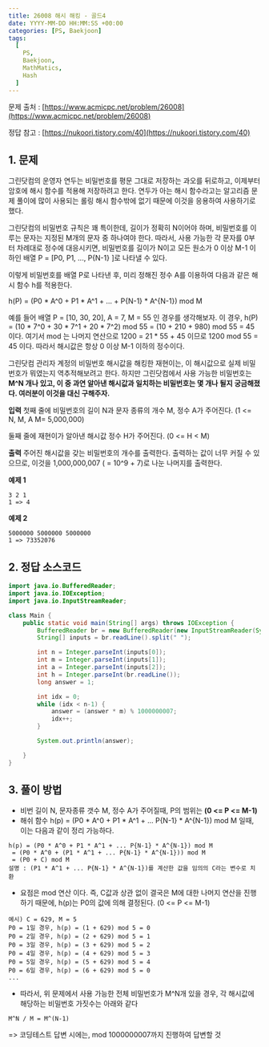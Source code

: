 ```yaml
---
title: 26008 해시 해킹 - 골드4
date: YYYY-MM-DD HH:MM:SS +00:00
categories: [PS, Baekjoon]
tags:
  [
    PS,
    Baekjoon,
    MathMatics,
    Hash
  ]
---
```


문제 출처 : [https://www.acmicpc.net/problem/26008](https://www.acmicpc.net/problem/26008)

정답 참고 : [https://nukoori.tistory.com/40](https://nukoori.tistory.com/40)

## 1. 문제
그린닷컴의 운영자 연두는 비밀번호를 평문 그대로 저장하는 과오를 뒤로하고, 이제부터 암호에 해시 함수를 적용해 저장하려고 한다. 연두가 아는 해시 함수라고는 알고리즘 문제 풀이에 많이 사용되는 롤링 해시 함수밖에 없기 때문에 이것을 응용하여 사용하기로 했다.

그린닷컴의 비밀번호 규칙은 꽤 특이한데, 길이가 정확히 N이어야 하며, 비밀번호를 이루는 문자는 지정된 
M개의 문자 중 하나여야 한다. 따라서, 사용 가능한 각 문자를 0부터 차례대로 정수에 대응시키면, 비밀번호를 길이가 
N이고 모든 원소가 0 이상 M-1  이하인 배열 P = [P0, P1, ..., P{N-1} ]로 나타낼 수 있다.

이렇게 비밀번호를 배열 P로 나타낸 후, 미리 정해진 정수 A를 이용하여 다음과 같은 해시 함수 h를 적용한다.

h(P) = (P0 * A^0 + P1 * A^1 + ... + P{N-1} * A^{N-1}) mod M  

예를 들어 배열 P = [10, 30, 20], A = 7, M = 55 인 경우를 생각해보자. 
이 경우, h(P) = (10 * 7^0 + 30 * 7^1 + 20 * 7^2) mod 55 = (10 + 210 + 980) mod 55 = 45 이다. 여기서  mod 는 나머지 연산으로 1200 = 21 * 55 + 45 이므로 1200 mod 55 = 45 이다. 
따라서 해시값은 항상  0  이상 M-1  이하의 정수이다.

그린닷컴 관리자 계정의 비밀번호 해시값을 해킹한 재현이는, 이 해시값으로 실제 비밀번호가 뭐였는지 역추적해보려고 한다. 하지만 그린닷컴에서 사용 가능한 비밀번호는 
**M^N 개나 있고, 이 중 과연 알아낸 해시값과 일치하는 비밀번호는 몇 개나 될지 궁금해졌다. 여러분이 이것을 대신 구해주자.**

**입력**
첫째 줄에 비밀번호의 길이 N과 문자 종류의 개수 M, 정수 A가 주어진다. 
(1 <= N, M, A M= 5,000,000)

둘째 줄에 재현이가 알아낸 해시값 정수 H가 주어진다. (0 <= H < M)

**출력**
주어진 해시값을 갖는 비밀번호의 개수를 출력한다. 출력하는 값이 너무 커질 수 있으므로, 이것을 1,000,000,007 ( = 10^9 + 7)로 나눈 나머지를 출력한다.

**예제 1** 
```
3 2 1
1 => 4
```

**예제 2**
```
5000000 5000000 5000000
1 => 73352076
```


## 2. 정답 소스코드

```java
import java.io.BufferedReader;
import java.io.IOException;
import java.io.InputStreamReader;

class Main {
    public static void main(String[] args) throws IOException {
        BufferedReader br = new BufferedReader(new InputStreamReader(System.in));
        String[] inputs = br.readLine().split(" ");

        int n = Integer.parseInt(inputs[0]);
        int m = Integer.parseInt(inputs[1]);
        int a = Integer.parseInt(inputs[2]);
        int h = Integer.parseInt(br.readLine());
        long answer = 1;

        int idx = 0;
        while (idx < n-1) {
            answer = (answer * m) % 1000000007;
            idx++;
        }

        System.out.println(answer);

    }
}

```

## 3. 풀이 방법
- 비번 길이 N, 문자종류 갯수 M, 정수 A가 주어질때, P의 범위는 **(0 <= P <= M-1)**
- 해쉬 함수 h(p) = (P0 * A^0 + P1 * A^1 + ... P{N-1} * A^{N-1}) mod M 일때, 이는 다음과 같이 정리 가능하다.
  
```
h(p) = (P0 * A^0 + P1 * A^1 + ... P{N-1} * A^{N-1}) mod M 
 = (P0 * A^0 + (P1 * A^1 + ... P{N-1} * A^{N-1})) mod M
 = (P0 + C) mod M 
설명 : (P1 * A^1 + ... P{N-1} * A^{N-1})를 계산한 값을 임의의 C라는 변수로 치환
```

- 요점은 mod 연산 이다. 즉, C값과 상관 없이 결국은 M에 대한 나머지 연산을 진행하기 때문에, h(p)는 P0의 값에 의해 결정된다. (0 <= P <= M-1)


```
예시) C = 629, M = 5
P0 = 1일 경우, h(p) = (1 + 629) mod 5 = 0
P0 = 2일 경우, h(p) = (2 + 629) mod 5 = 1
P0 = 3일 경우, h(p) = (3 + 629) mod 5 = 2
P0 = 4일 경우, h(p) = (4 + 629) mod 5 = 3
P0 = 5일 경우, h(p) = (5 + 629) mod 5 = 4
P0 = 6일 경우, h(p) = (6 + 629) mod 5 = 0
...
```

- 따라서, 위 문제에서 사용 가능한 전체 비밀번호가 M^N개 있을 경우, 각 해시값에 해당하는 비밀번호 가짓수는 아래와 같다
```
M^N / M = M^(N-1)
```
=> 코딩테스트 답변 시에는, mod 1000000007까지 진행하여 답변할 것
